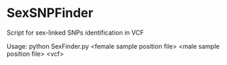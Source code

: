# SexSNPFinder
Script for sex-linked SNPs identification in VCF


Usage:
python SexFinder.py \<female sample position file\>  \<male sample position file\> \<vcf\>
